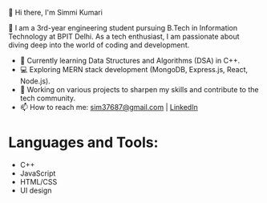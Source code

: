 👋 Hi there, I'm Simmi Kumari 

 👀 I am a 3rd-year engineering student pursuing B.Tech in Information Technology at BPIT Delhi.
 As a tech enthusiast, I am passionate about diving deep into the world of coding and development.

- 🌱 Currently learning Data Structures and Algorithms (DSA) in C++.
- 💻 Exploring MERN stack development (MongoDB, Express.js, React, Node.js).
- 🔭 Working on various projects to sharpen my skills and contribute to the tech community.
- 📫 How to reach me: sim37687@gmail.com | [LinkedIn](https://linkedin.com/in/simmi-kumari-5a145825a/)

# Languages and Tools:
- C++
- JavaScript
- HTML/CSS
- UI design
   
<!---
Simmi019/Simmi019 is a ✨ special ✨ repository because its `README.md` (this file) appears on your GitHub profile.
You can click the Preview link to take a look at your changes.
--->
